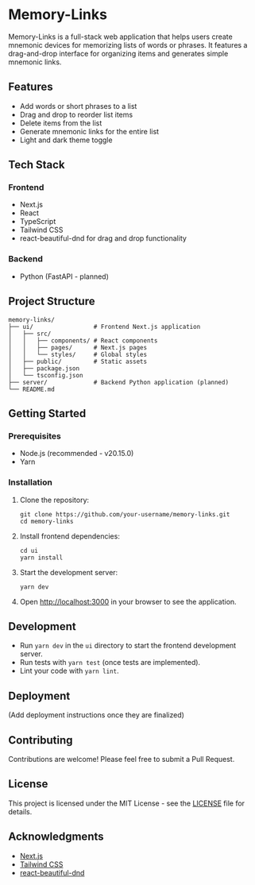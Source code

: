 
# Memory-Links

Memory-Links is a full-stack web application that helps users create mnemonic devices for memorizing lists of words or phrases. It features a drag-and-drop interface for organizing items and generates simple mnemonic links.

## Features

- Add words or short phrases to a list
- Drag and drop to reorder list items
- Delete items from the list
- Generate mnemonic links for the entire list
- Light and dark theme toggle

## Tech Stack

### Frontend
- Next.js
- React
- TypeScript
- Tailwind CSS
- react-beautiful-dnd for drag and drop functionality

### Backend
- Python (FastAPI - planned)

## Project Structure

```
memory-links/
├── ui/                 # Frontend Next.js application
│   ├── src/
│   │   ├── components/ # React components
│   │   ├── pages/      # Next.js pages
│   │   └── styles/     # Global styles
│   ├── public/         # Static assets
│   ├── package.json
│   └── tsconfig.json
├── server/             # Backend Python application (planned)
└── README.md
```

## Getting Started

### Prerequisites

- Node.js (recommended - v20.15.0)
- Yarn

### Installation

1. Clone the repository:
   ```
   git clone https://github.com/your-username/memory-links.git
   cd memory-links
   ```

2. Install frontend dependencies:
   ```
   cd ui
   yarn install
   ```

3. Start the development server:
   ```
   yarn dev
   ```

4. Open [http://localhost:3000](http://localhost:3000) in your browser to see the application.

## Development

- Run `yarn dev` in the `ui` directory to start the frontend development server.
- Run tests with `yarn test` (once tests are implemented).
- Lint your code with `yarn lint`.

## Deployment

(Add deployment instructions once they are finalized)

## Contributing

Contributions are welcome! Please feel free to submit a Pull Request.

## License

This project is licensed under the MIT License - see the [LICENSE](LICENSE) file for details.

## Acknowledgments

- [Next.js](https://nextjs.org/)
- [Tailwind CSS](https://tailwindcss.com/)
- [react-beautiful-dnd](https://github.com/atlassian/react-beautiful-dnd)
